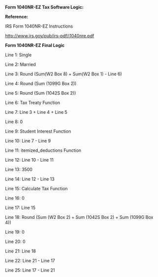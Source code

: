 **Form 1040NR-EZ Tax Software Logic:**

**Reference:**

IRS Form 1040NR-EZ Instructions

http://www.irs.gov/pub/irs-pdf/i1040nre.pdf

**Form 1040NR-EZ Final Logic**

Line 1: Single

Line 2: Married

Line 3: Round (Sum(W2 Box 8) + Sum(W2 Box 1) - Line 6)

Line 4: Round (Sum (1099G Box 2))

Line 5: Round (Sum (1042S Box 2))

Line 6: Tax Treaty Function

Line 7: Line 3 + Line 4 + Line 5

Line 8: 0

Line 9: Student Interest Function

Line 10: Line 7 - Line 9

Line 11: itemized\_deductions Function

Line 12: Line 10 - Line 11

Line 13: 3500

Line 14: Line 12 - Line 13

Line 15: Calculate Tax Function

Line 16: 0

Line 17: Line 15

Line 18: Round (Sum (W2 Box 2) + Sum (1042S Box 2) + Sum (1099G Box 4))

Line 19: 0

Line 20: 0

Line 21: Line 18

Line 22: Line 21 - Line 17

Line 25: Line 17 - Line 21